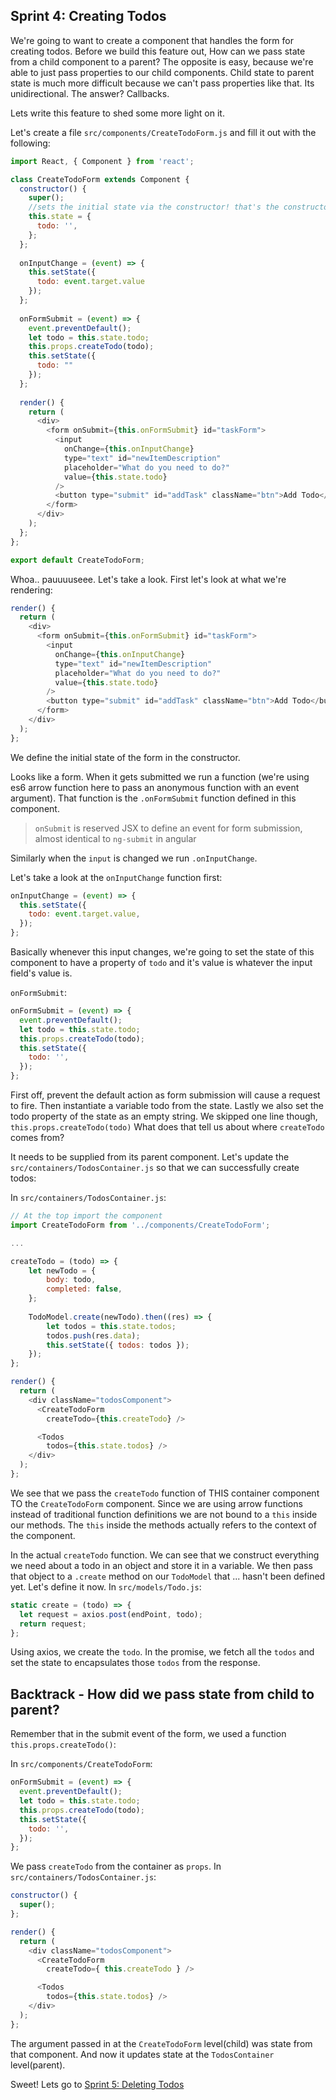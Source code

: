 ## Sprint 4: Creating Todos
We're going to want to create a component that handles the form for creating todos. Before we build this feature out, How can we pass state from a child component to a parent? The opposite is easy, because we're able to just pass properties to our child components. Child state to parent state is much more difficult because we can't pass properties like that. Its unidirectional. The answer? Callbacks.

Lets write this feature to shed some more light on it.

Let's create a file `src/components/CreateTodoForm.js` and fill it out with the following:

```js
import React, { Component } from 'react';

class CreateTodoForm extends Component {
  constructor() {
    super();
    //sets the initial state via the constructor! that's the constructor's job :)
    this.state = {
      todo: '',
    };
  };
  
  onInputChange = (event) => {
    this.setState({
      todo: event.target.value
    });
  };
  
  onFormSubmit = (event) => {
    event.preventDefault();
    let todo = this.state.todo;
    this.props.createTodo(todo);
    this.setState({
      todo: ""
    });
  };
  
  render() {
    return (
      <div>
        <form onSubmit={this.onFormSubmit} id="taskForm">
          <input  
            onChange={this.onInputChange} 
            type="text" id="newItemDescription" 
            placeholder="What do you need to do?" 
            value={this.state.todo}
          />
          <button type="submit" id="addTask" className="btn">Add Todo</button>
        </form>
      </div>
    );
  };
};

export default CreateTodoForm;
```

Whoa.. pauuuuseee. Let's take a look. First let's look at what we're rendering:

```js
render() {
  return (
    <div>
      <form onSubmit={this.onFormSubmit} id="taskForm">
        <input  
          onChange={this.onInputChange} 
          type="text" id="newItemDescription" 
          placeholder="What do you need to do?" 
          value={this.state.todo}
        />
        <button type="submit" id="addTask" className="btn">Add Todo</button>
      </form>
    </div>
  );
};
```

We define the initial state of the form in the constructor.

Looks like a form. When it gets submitted we run a function (we're using es6 arrow function here to pass an anonymous function with an event argument). That function is the `.onFormSubmit` function defined in this component.

> `onSubmit` is reserved JSX to define an event for form submission, almost identical to `ng-submit` in angular

Similarly when the `input` is changed we run `.onInputChange`.


Let's take a look at the `onInputChange` function first:

```js
onInputChange = (event) => {
  this.setState({
    todo: event.target.value,
  });
};
```

Basically whenever this input changes, we're going to set the state of this component to have a property of `todo` and it's value is whatever the input field's value is.

`onFormSubmit`:

```js
onFormSubmit = (event) => {
  event.preventDefault();
  let todo = this.state.todo;
  this.props.createTodo(todo);
  this.setState({
    todo: '',
  });
};
```

First off, prevent the default action as form submission will cause a request to fire. Then instantiate a variable todo from the state. Lastly we also set the todo property of the state as an empty string. We skipped one line though, `this.props.createTodo(todo)` What does that tell us about where `createTodo` comes from?

It needs to be supplied from its parent component. Let's update the `src/containers/TodosContainer.js` so that we can successfully create todos:

In `src/containers/TodosContainer.js`:  

```js
// At the top import the component
import CreateTodoForm from '../components/CreateTodoForm';

...

createTodo = (todo) => {
    let newTodo = {
        body: todo,
        completed: false,
    };
    
    TodoModel.create(newTodo).then((res) => {
        let todos = this.state.todos;
        todos.push(res.data);
        this.setState({ todos: todos });
    });
};

render() {
  return (
    <div className="todosComponent">
      <CreateTodoForm
        createTodo={this.createTodo} />

      <Todos
        todos={this.state.todos} />
    </div>
  );
};
```

We see that we pass the `createTodo` function of THIS container component TO the `CreateTodoForm` component. Since we are using arrow functions instead of traditional function definitions we are not bound to a `this` inside our methods.  The `this` inside the methods actually refers to the context of the component. 

In the actual `createTodo` function. We can see that we construct everything we need about a todo in an object and store it in a variable. We then pass that object to a `.create` method on our `TodoModel` that ... hasn't been defined yet. Let's define it now. In `src/models/Todo.js`:

```js
static create = (todo) => {
  let request = axios.post(endPoint, todo);
  return request;
};
```

Using axios, we create the `todo`. In the promise, we fetch all the `todos` and set the state to encapsulates those `todos` from the response.

## Backtrack - How did we pass state from child to parent?

Remember that in the submit event of the form, we used a function `this.props.createTodo()`:

In `src/components/CreateTodoForm`:

```js
onFormSubmit = (event) => {
  event.preventDefault();
  let todo = this.state.todo;
  this.props.createTodo(todo);
  this.setState({
    todo: '',
  });
};
```

We pass `createTodo` from the container as `props`. In `src/containers/TodosContainer.js`:

```js
constructor() {
  super(); 
};

render() {
  return (
    <div className="todosComponent">
      <CreateTodoForm
        createTodo={ this.createTodo } />

      <Todos
        todos={this.state.todos} />
    </div>
  );
};
```

The argument passed in at the `CreateTodoForm` level(child) was state from that component. And now it updates state at the `TodosContainer` level(parent).

Sweet! Lets go to [Sprint 5: Deleting Todos](Sprint5.md)
